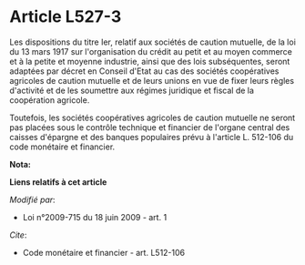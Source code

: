 # Article L527-3

Les dispositions du titre Ier, relatif aux sociétés de caution mutuelle, de la loi du 13 mars 1917 sur l'organisation du
crédit au petit et au moyen commerce et à la petite et moyenne industrie, ainsi que des lois subséquentes, seront adaptées
par décret en Conseil d'Etat au cas des sociétés coopératives agricoles de caution mutuelle et de leurs unions en vue de
fixer leurs règles d'activité et de les soumettre aux régimes juridique et fiscal de la coopération agricole. 

Toutefois, les sociétés coopératives agricoles de caution mutuelle ne seront pas placées sous le contrôle technique et
financier de l'organe central des caisses d'épargne et des banques populaires prévu à l'article L. 512-106 du code monétaire
et financier.

**Nota:**



**Liens relatifs à cet article**

_Modifié par_:

  - Loi n°2009-715 du 18 juin 2009 - art. 1

_Cite_:

  - Code monétaire et financier - art. L512-106
